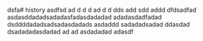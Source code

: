 dsfa# history
asdfsd
ad
d
d
d
ad
d
d
dds
add
sdd
addd
dfdsadfad
asdasddadadsadadasfadasdadadad
adadasdadfadad
dsddddadadsadsadasdadads
asdaddd
sadadadsadad
ddasdad
dsadadadasdadad
ad
ad
asdadadad
adasdf
